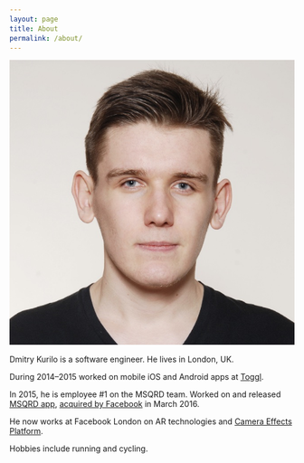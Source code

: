 ```yaml
---
layout: page
title: About
permalink: /about/
---
```


![img160](/assets/pic/biopic.jpg)

Dmitry Kurilo is a software engineer. He lives in London, UK.

During 2014–2015 worked on mobile iOS and Android apps at [Toggl](https://toggl.com).

In 2015, he is employee #1 on the MSQRD team. Worked on and released [MSQRD app](https://itunes.apple.com/gb/app/msqrd-live-filters-face-swap-for-video-selfies/id1065249424), [acquired by Facebook](https://techcrunch.com/2016/03/09/facebook-acquires-video-filter-app-msqrd-to-square-up-to-snapchat/) in March 2016.

He now works at Facebook London on AR technologies and [Camera Effects Platform](https://www.facebook.com/fbcameraeffects/home/).

Hobbies include running and cycling.
